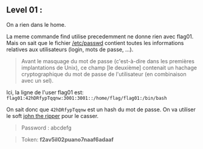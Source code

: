 
## **Level 01 :**

On a rien dans le home.

La meme commande find utilise precedemment ne donne rien avec flag01. Mais on sait que le fichier [/etc/passwd](https://fr.wikipedia.org/wiki/Passwd#Le_fichier_/etc/passwd) contient toutes les informations relatives aux utilisateurs (login, mots de passe, ...).

>Avant le masquage du mot de passe (c'est-à-dire dans les premières implantations de Unix), ce champ [le deuxième] contenait un hachage cryptographique du mot de passe de l'utilisateur (en combinaison avec un sel).

Ici, la ligne de l'user flag01 est: `flag01:42hDRfypTqqnw:3001:3001::/home/flag/flag01:/bin/bash`

On sait donc que `42hDRfypTqqnw` est un hash du mot de passe. On va utiliser le soft [john the ripper](https://fr.wikipedia.org/wiki/John_the_Ripper) pour le casser.

> Password : abcdefg

> Token: **f2av5il02puano7naaf6adaaf**